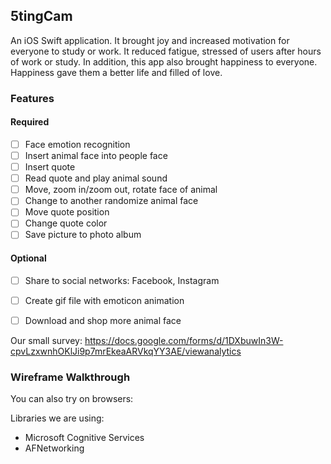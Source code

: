 ## 5tingCam
An iOS Swift application. It brought joy and increased motivation for everyone to study or work. It reduced fatigue, stressed of users after hours of work or study. In addition, this app also brought happiness to everyone. Happiness gave them a better life and filled of love.

### Features

#### Required
- [ ] Face emotion recognition
- [ ] Insert animal face into people face
- [ ] Insert quote
- [ ] Read quote and play animal sound
- [ ] Move, zoom in/zoom out, rotate face of animal
- [ ] Change to another randomize animal face
- [ ] Move quote position
- [ ] Change quote color
- [ ] Save picture to photo album
    
#### Optional
- [ ] Share to social networks: Facebook, Instagram
- [ ] Create gif file with emoticon animation
- [ ] Download and shop more animal face


Our small survey:
https://docs.google.com/forms/d/1DXbuwIn3W-cpvLzxwnhOKlJi9p7mrEkeaARVkqYY3AE/viewanalytics

### Wireframe Walkthrough


You can also try on browsers: 

Libraries we are using:
- Microsoft Cognitive Services
- AFNetworking
